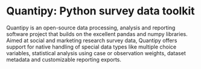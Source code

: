 # Quantipy: Python survey data toolkit

Quantipy is an open-source data processing, analysis and reporting software project that builds on the excellent pandas and numpy libraries. Aimed at social and marketing research survey data, Quantipy offers support for native handling of special data types like multiple choice variables, statistical analysis using case or observation weights, dataset metadata and customizable reporting exports.
